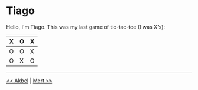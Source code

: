 # Tiago

Hello, I'm Tiago. This was my last game of tic-tac-toe (I was X's):

| X   | O   | X   |
| --- | --- | --- |
| O   | O   | X   |
| O   | X   | O   |

---

[<< Akbel](./akbel.md) | [Mert >>](./mert.md)
